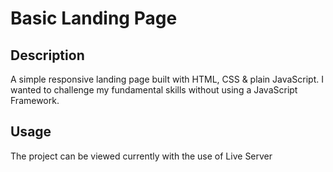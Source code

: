 # Basic Landing Page

## Description

A simple responsive landing page built with HTML, CSS & plain JavaScript.
I wanted to challenge my fundamental skills without using a JavaScript Framework.

## Usage

The project can be viewed currently with the use of Live Server
